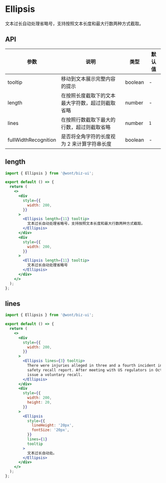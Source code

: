 # Ellipsis

文本过长自动处理省略号，支持按照文本长度和最大行数两种方式截取。

## API

| 参数                 | 说明                                             | 类型    | 默认值 |
| -------------------- | ------------------------------------------------ | ------- | ------ |
| tooltip              | 移动到文本展示完整内容的提示                     | boolean | -      |
| length               | 在按照长度截取下的文本最大字符数，超过则截取省略 | number  | -      |
| lines                | 在按照行数截取下最大的行数，超过则截取省略       | number  | `1`    |
| fullWidthRecognition | 是否将全角字符的长度视为 2 来计算字符串长度      | boolean | -      |

## length

```jsx
import { Ellipsis } from '@wont/biz-ui';

export default () => {
  return (
    <>
      <div
        style={{
          width: 200,
        }}
      >
        <Ellipsis length={11} tooltip>
          文本过长自动处理省略号，支持按照文本长度和最大行数两种方式截取。
        </Ellipsis>
      </div>
      <div
        style={{
          width: 200,
        }}
      >
        <Ellipsis length={11} tooltip>
          文本过长自动处理省略号
        </Ellipsis>
      </div>
    </>
  );
};
```

## lines

```jsx
import { Ellipsis } from '@wont/biz-ui';

export default () => {
  return (
    <>
      <div
        style={{
          width: 200,
        }}
      >
        <Ellipsis lines={3} tooltip>
          There were injuries alleged in three and a fourth incident in September, according to the
          safety recall report. After meeting with US regulators in October, the firm decided to
          issue a voluntary recall.
        </Ellipsis>
      </div>
      <div
        style={{
          width: 200,
          height: 20,
        }}
      >
        <Ellipsis
          style={{
            lineHeight: '20px',
            fontSize: '20px',
          }}
          lines={1}
          tooltip
        >
          文本过长自动处。
        </Ellipsis>
      </div>
    </>
  );
};
```
